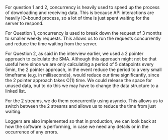 For question 1 and 2, concurrency is heavily used to speed up the process of downloading and receiving data. This is because API interactions are heavily IO-bound process, so a lot of time is just spent waiting for the server to respond. 

For Question 1, concurrency is used to break down the request of 3 months to smaller weekly requests. This allows us to run the requests concurrently and reduce the time waiting from the server. 

For Question 2, as said in the  interview earlier, we used a 2 pointer approach to calculate the SMA. Although this approach might not be that useful here since we are only calculating a period of 5 datapoints every 5min, the 2 pointer approach, in the event reduce the period to a very small timeframe (e.g. in milliseconds), would reduce our time significantly, since the 2 pointer approach takes O(1) time. We could release the space for unused data, but to do this we may have to change the data structure to a linked list. 

For the 2 streams, we do them concurrently using asyncio. This allows us to switch between the 2 streams and allows us to reduce the time from just waiting. 

Loggers are also implemented so that in production, we can look back at how the software is performing, in case we need any details or in the occurrence of any errors. 